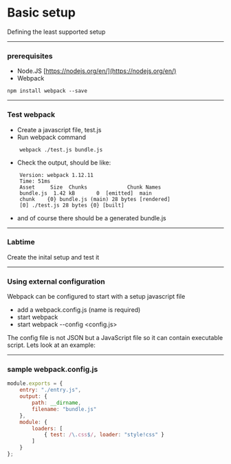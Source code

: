 # Basic setup
Defining the least supported setup

---
### prerequisites
- Node.JS
[https://nodejs.org/en/](https://nodejs.org/en/)
- Webpack

``` 
npm install webpack --save
```

---
### Test webpack
- Create a javascript file, test.js
- Run webpack command
```
    webpack ./test.js bundle.js
```
- Check the output, should be like:
```
    Version: webpack 1.12.11
    Time: 51ms
    Asset     Size  Chunks             Chunk Names
    bundle.js  1.42 kB       0  [emitted]  main
    chunk    {0} bundle.js (main) 28 bytes [rendered]
    [0] ./test.js 28 bytes {0} [built]
```
- and of course there should be a generated bundle.js 

---
### Labtime
Create the inital setup and test it

---
### Using external configuration
Webpack can be configured to start with a setup javascript file
- add a webpack.config.js (name is required)
- start webpack 
- start webpack --config <config.js>

The config file is not JSON but a JavaScript file so it can
contain executable script. Lets look at an example:

---
### sample webpack.config.js
```javascript
module.exports = {
    entry: "./entry.js",
    output: {
        path: __dirname,
        filename: "bundle.js"
    },
    module: {
        loaders: [
            { test: /\.css$/, loader: "style!css" }
        ]
    }
};
```


